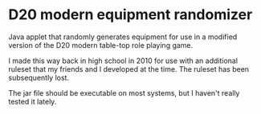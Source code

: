 # D20 modern equipment randomizer

Java applet that randomly generates equipment for use in a modified version of the D20 modern table-top role playing game.

I made this way back in high school in 2010 for use with an additional ruleset that my friends and I developed at the time. The ruleset has been subsequently lost.

The jar file should be executable on most systems, but I haven't really tested it lately.
